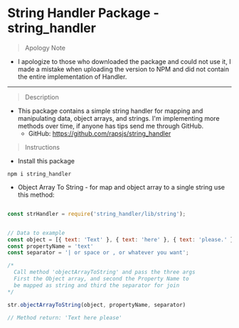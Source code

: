 # String Handler Package - string_handler

> Apology Note

- I apologize to those who downloaded the package and could not use it, I made a mistake when uploading the version to NPM and did not contain the entire implementation of Handler.

---

> Description

- This package contains a simple string handler for mapping and manipulating data, object arrays, and strings. I'm implementing more methods over time, if anyone has tips send me through GitHub.
  - GitHub: https://github.com/rapsjs/string_handler

> Instructions

- Install this package

``npm i string_handler``

- Object Array To String - for map and object array to a single string use this method:

```javascript

const strHandler = require('string_handler/lib/string');


// Data to example
const object = [{ text: 'Text' }, { text: 'here' }, { text: 'please.' }]
const propertyName = 'text'
const separator = '| or space or , or whatever you want';

/*
  Call method 'objectArrayToString' and pass the three args
  First the Object array, and second the Property Name to
  be mapped as string and third the separator for join
*/

str.objectArrayToString(object, propertyName, separator)

// Method return: 'Text here please'
```